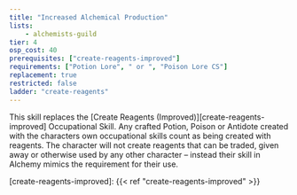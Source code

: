 ```yaml
---
title: "Increased Alchemical Production"
lists:
    - alchemists-guild
tier: 4
osp_cost: 40
prerequisites: ["create-reagents-improved"]
requirements: ["Potion Lore", " or ", "Poison Lore CS"]
replacement: true
restricted: false
ladder: "create-reagents"
---
```

This skill replaces the [Create Reagents (Improved)][create-reagents-improved] Occupational Skill. Any crafted Potion, Poison or Antidote created with the characters own occupational skills count as being created with reagents. The character will not create reagents that can be traded, given away or otherwise used by any other character – instead their skill in Alchemy mimics the requirement for their use.

[create-reagents-improved]: {{< ref "create-reagents-improved" >}}
